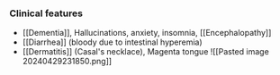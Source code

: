 ### Clinical features
- [[Dementia]], Hallucinations, anxiety, insomnia, [[Encephalopathy]] 
- [[Diarrhea]] (bloody due to intestinal hyperemia)
- [[Dermatitis]] (Casal's necklace), Magenta tongue 
![[Pasted image 20240429231850.png]]